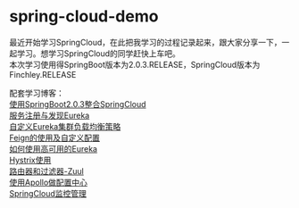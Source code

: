 # spring-cloud-demo
最近开始学习SpringCloud，在此把我学习的过程记录起来，跟大家分享一下，一起学习。想学习SpringCloud的同学赶快上车吧。
<br>
本次学习使用得SpringBoot版本为2.0.3.RELEASE，SpringCloud版本为Finchley.RELEASE

配套学习博客：<br>
<a href="http://zhixiang.org.cn/2018/07/26/%E6%AF%8F%E5%A4%A9%E5%AD%A6%E7%82%B9SpringCloud%EF%BC%88%E4%B8%80%EF%BC%89%EF%BC%9A%E4%BD%BF%E7%94%A8SpringBoot2-0-3%E6%95%B4%E5%90%88SpringCloud/">使用SpringBoot2.0.3整合SpringCloud </a>
<br>
<a href="http://zhixiang.org.cn/2018/07/26/%E6%AF%8F%E5%A4%A9%E5%AD%A6%E7%82%B9SpringCloud%EF%BC%88%E4%BA%8C%EF%BC%89%EF%BC%9A%E6%9C%8D%E5%8A%A1%E6%B3%A8%E5%86%8C%E4%B8%8E%E5%8F%91%E7%8E%B0Eureka/">服务注册与发现Eureka </a>
<br>
<a href="http://zhixiang.org.cn/2018/07/26/%E5%A4%A9%E5%AD%A6%E7%82%B9SpringCloud%EF%BC%88%E4%B8%89%EF%BC%89%EF%BC%9A%E8%87%AA%E5%AE%9A%E4%B9%89Eureka%E9%9B%86%E7%BE%A4%E8%B4%9F%E8%BD%BD%E5%9D%87%E8%A1%A1%E7%AD%96%E7%95%A5/">自定义Eureka集群负载均衡策略 </a>
<br>
<a href="http://zhixiang.org.cn/2018/07/26/%E5%A4%A9%E5%AD%A6%E7%82%B9SpringCloud%EF%BC%88%E5%9B%9B%EF%BC%89%EF%BC%9AFeign%E7%9A%84%E4%BD%BF%E7%94%A8%E5%8F%8A%E8%87%AA%E5%AE%9A%E4%B9%89%E9%85%8D%E7%BD%AE/">Feign的使用及自定义配置 </a>
<br>
<a href="http://zhixiang.org.cn/2018/07/26/%E6%AF%8F%E5%A4%A9%E5%AD%A6%E7%82%B9SpringCloud%EF%BC%88%E4%BA%94%EF%BC%89%EF%BC%9A%E5%A6%82%E4%BD%95%E4%BD%BF%E7%94%A8%E9%AB%98%E5%8F%AF%E7%94%A8%E7%9A%84Eureka/">如何使用高可用的Eureka </a>
<br>
<a href="http://zhixiang.org.cn/2018/07/26/%E5%AD%A6%E7%82%B9SpringCloud%EF%BC%88%E5%85%AD%EF%BC%89%EF%BC%9AHystrix%E4%BD%BF%E7%94%A8/">Hystrix使用 </a>
<br>
<a href="http://zhixiang.org.cn/2018/07/26/%E6%AF%8F%E5%A4%A9%E5%AD%A6%E7%82%B9SpringCloud%EF%BC%88%E4%B8%83%EF%BC%89%EF%BC%9A%E8%B7%AF%E7%94%B1%E5%99%A8%E5%92%8C%E8%BF%87%E6%BB%A4%E5%99%A8-Zuul/">路由器和过滤器-Zuul </a>
<br>
<a href="http://zhixiang.org.cn/2018/08/12/%E6%AF%8F%E5%A4%A9%E5%AD%A6%E7%82%B9SpringCloud%EF%BC%88%E5%85%AB%EF%BC%89%EF%BC%9A%E4%BD%BF%E7%94%A8Apollo%E5%81%9A%E9%85%8D%E7%BD%AE%E4%B8%AD%E5%BF%83//">使用Apollo做配置中心 </a>
<br><a href="http://zhixiang.org.cn/2018/11/16/每天学点SpringCloud（十）：SpringCloud监控/">SpringCloud监控管理 </a>
<br>
